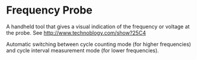 # Frequency Probe
A handheld tool that gives a visual indication of the frequency or voltage at the probe. See http://www.technoblogy.com/show?25C4  

Automatic switching between cycle counting mode (for higher frequencies) and cycle interval measurement mode (for lower frequencies). 
